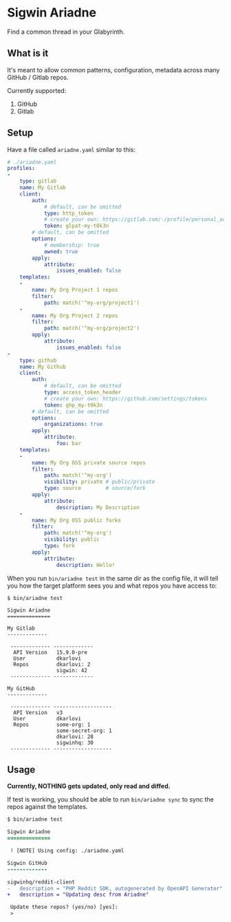 # Sigwin Ariadne

Find a common thread in your Glabyrinth.

## What is it

It's meant to allow common patterns, configuration, metadata across many GitHub / Gitlab repos.

Currently supported:

1. GitHub
2. Gitlab

## Setup

Have a file called `ariadne.yaml` similar to this: 

```yaml
# ./ariadne.yaml
profiles:
-
    type: gitlab
    name: My Gitlab
    client:
        auth:
            # default, can be omitted
            type: http_token
            # create your own: https://gitlab.com/-/profile/personal_access_tokens
            token: glpat-my-t0k3n
        # default, can be omitted
        options:
            # membership: true
            owned: true
        apply:
            attribute:
                issues_enabled: false
    templates:
    -
        name: My Org Project 1 repos
        filter:
            path: match('^my-org/project1')
    -
        name: My Org Project 2 repos
        filter:
            path: match('^my-org/project2')
        apply:
            attribute:
                issues_enabled: false
-
    type: github
    name: My Github
    client:
        auth:
            # default, can be omitted
            type: access_token_header
            # create your own: https://github.com/settings/tokens
            token: ghp_my-t0k3n
        # default, can be omitted
        options:
            organizations: true
        apply:
            attribute:
                foo: bar
    templates:
    -
        name: My Org OSS private source repos
        filter:
            path: match('^my-org')
            visibility: private # public/private
            type: source        # source/fork
        apply:
            attribute:
                description: My Description
    -
        name: My Org OSS public forks
        filter:
            path: match('^my-org')
            visibility: public
            type: fork
        apply:
            attribute:
                description: Hello!
```

When you run `bin/ariadne test` in the same dir as the config file, it will tell you how the target platform sees you and what repos you have access to:

```
$ bin/ariadne test

Sigwin Ariadne
==============

My Gitlab
-------------

 ------------- ------------- 
  API Version   15.9.0-pre   
  User          dkarlovi     
  Repos         dkarlovi: 2  
                sigwin: 42   
 ------------- ------------- 

My GitHub
-------------

 ------------- ------------------- 
  API Version   v3                 
  User          dkarlovi           
  Repos         some-org: 1      
                some-secret-org: 1  
                dkarlovi: 28       
                sigwinhq: 30       
 ------------- ------------------- 
```

## Usage

**Currently, NOTHING gets updated, only read and diffed.**

If test is working, you should be able to run `bin/ariadne sync` to 
sync the repos against the templates.

```diff
$ bin/ariadne test

Sigwin Ariadne
==============

 ! [NOTE] Using config: ./ariadne.yaml                                            

Sigwin GitHub
-------------

sigwinhq/reddit-client
-   description = "PHP Reddit SDK, autogenerated by OpenAPI Generator"                                                  
+   description = "Updating desc from Ariadne"                                                                          

 Update these repos? (yes/no) [yes]:
 > 

```

